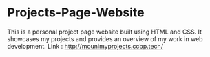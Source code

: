 # Projects-Page-Website
This is a personal project page website built using HTML and CSS. It showcases my projects and provides an overview of my work in web development.
Link : http://mounimyprojects.ccbp.tech/
